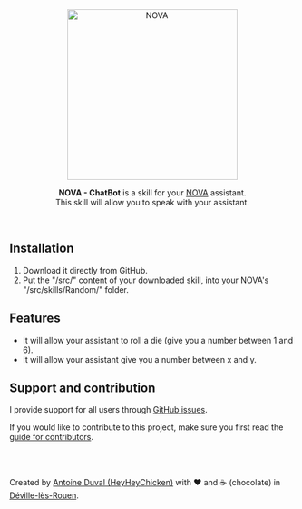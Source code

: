 <div align="center">
<a href="//nova-assistant.com" rel="nofollow">
<img src="https://github.com/HeyHeyChicken/NOVA-ChatBot/blob/master/resources/nova-logo.svg" alt="NOVA" width="300">
</a>

**NOVA - ChatBot** is a skill for your [NOVA](//github.com/HeyHeyChicken/NOVA) assistant.<br>
This skill will allow you to speak with your assistant.
</div>

<br>

## Installation

1) Download it directly from GitHub.
2) Put the "/src/" content of your downloaded skill, into your NOVA's "/src/skills/Random/" folder.

## Features

- It will allow your assistant to roll a die (give you a number between 1 and 6).
- It will allow your assistant give you a number between x and y.

## Support and contribution

I provide support for all users through [GitHub issues](//github.com/HeyHeyChicken/NOVA-ChatBot/issues).

If you would like to contribute to this project, make sure you first read the [guide for contributors](//github.com/HeyHeyChicken/NOVA/blob/master/CONTRIBUTING.md).

<br>
<br>

Created by [Antoine Duval (HeyHeyChicken)](//antoine.cuffel.fr) with ❤ and ☕ (chocolate) in [Déville-lès-Rouen](//en.wikipedia.org/wiki/Déville-lès-Rouen).
